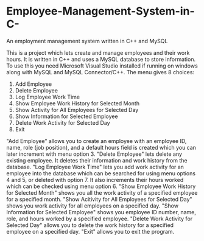 # Employee-Management-System-in-C-
An employment management system written in C++ and MySQL

This is a project which lets create and manage employees and their work hours. It is written in C++ and uses a MySQL database to store information. To use this you need Microsoft Visual Studio installed if running on windows along with MySQL and MySQL Connector/C++. The menu gives 8 choices: 
1) Add Employee
2) Delete Employee
3) Log Employee Work Time
4) Show Employee Work History for Selected Month
5) Show Activity for All Employees for Selected Day
6) Show Information for Selected Employee
7) Delete Work Activity for Selected Day
8) Exit

"Add Employee" allows you to create an employee with an employee ID, name, role (job position), and a default hours field is created which you can later increment with menu option 3. "Delete Employee" lets delete any existing employee. It deletes their information and work history from the database. "Log Employee Work Time" lets you add work activity for an employee into the database which can be searched for using menu options 4 and 5, or deleted with option 7. It also increments their hours worked which can be checked using menu option 6. "Show Employee Work History for Selected Month" shows you all the work activity of a specified employee for a specified month. "Show Acitivity for All Employees for Selected Day" shows you work activity for all employees on a specified day. "Show Information for Selected Employee" shows you employee ID number, name, role, and hours worked by a specified employee. "Delete Work Activity for Selected Day" allows you to delete the work history for a specified employee on a specified day. "Exit" allows you to exit the program.
